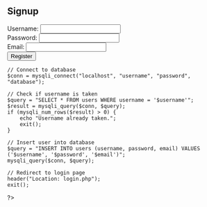 <!DOCTYPE html>
<html>
<head>
	<title>Signup</title>
</head>
<body>
	<h2>Signup</h2>
	<form action="register.php" method="POST">
		<label for="username">Username:</label>
		<input type="text" name="username" id="username" required><br>
		<label for="password">Password:</label>
		<input type="password" name="password" id="password" required><br>
		<label for="email">Email:</label>
		<input type="email" name="email" id="email" required><br>
		<input type="submit" value="Register">
	</form>
</body>
</html>
<?php
	// Get form data
	$username = $_POST['username'];
	$password = $_POST['password'];
	$email = $_POST['email'];

	// Connect to database
	$conn = mysqli_connect("localhost", "username", "password", "database");

	// Check if username is taken
	$query = "SELECT * FROM users WHERE username = '$username'";
	$result = mysqli_query($conn, $query);
	if (mysqli_num_rows($result) > 0) {
		echo "Username already taken.";
		exit();
	}

	// Insert user into database
	$query = "INSERT INTO users (username, password, email) VALUES ('$username', '$password', '$email')";
	mysqli_query($conn, $query);

	// Redirect to login page
	header("Location: login.php");
	exit();
?>


